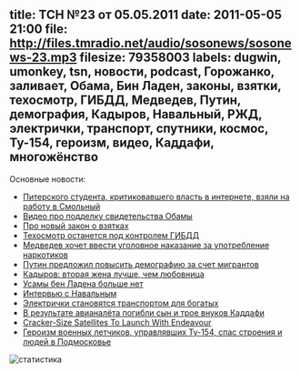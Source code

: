 title: ТСН №23 от 05.05.2011
date: 2011-05-05 21:00
file: http://files.tmradio.net/audio/sosonews/sosonews-23.mp3
filesize: 79358003
labels: dugwin, umonkey, tsn, новости, podcast, Горожанко, заливает, Обама, Бин Ладен, законы, взятки, техосмотр, ГИБДД, Медведев, Путин, демография, Кадыров, Навальный, РЖД, электрички, транспорт, спутники, космос, Ту-154, героизм, видео, Каддафи, многожёнство
---
Основные новости:

<ul>
<li><a href="http://txt.newsru.com/russia/05may2011/gorojanko.html">Питерского студента, критиковавшего власть в интернете, взяли на работу в Смольный</a></li>
<li><a href="http://www.youtube.com/watch?v=xLW5yAxBwDg">Видео про подделку свидетельства Обамы</a></li>
<li><a href="http://www.rian.ru/society/20110504/370839502.html">Про новый закон о взятках</a></li>
<li><a href="http://auto.lenta.ru/news/2011/05/05/to/">Техосмотр останется под контролем ГИБДД</a></li>
<li><a href="http://www.rian.ru/antidrugs/20110428/369114336.html">Медведев хочет ввести уголовное наказание за употребление наркотиков</a></li>
<li><a href="http://www.ekhoplanet.ru/opinions_514_10278">Путин предложил повысить демографию за счет мигрантов</a></li>
<li><a href="http://www.rosbalt.ru/kavkaz/2011/04/09/837559.html">Кадыров: вторая жена лучше, чем любовница</a></li>
<li><a href="http://www.echo.msk.ru/news/771171-echo.html">Усамы бен Ладена больше нет</a></li>
<li><a href="http://newtimes.ru/articles/detail/38107">Интервью с Навальным</a></li>
<li><a href="http://www.baltinfo.ru/2011/04/25/Elektrichki-stali-transportom-dlya-bogatykh-201348">Электрички становятся транспортом для богатых</a></li>
<li><a href="http://txt.newsru.com/world/01may2011/kson.html">В результате авианалёта погибли сын и трое внуков Каддафи</a></li>
<li><a href="http://science.slashdot.org/story/11/05/03/0016247/Cracker-Size-Satellites-To-Launch-With-Endeavour">Cracker-Size Satellites To Launch With Endeavour</a></li>
<li><a href="http://www.newsru.com/russia/03may2011/geroi.html">Героизм военных летчиков, управлявших Ту-154, спас строения и людей в Подмосковье</a></li>
</ul>

![статистика](http://files.tmradio.net/audio/sosonews/sosonews-23.png)
